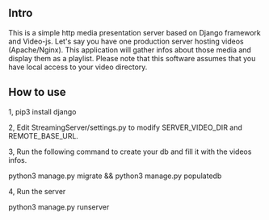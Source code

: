 Intro
-------------------

This is a simple http media presentation server based on Django framework and Video-js.
Let's say you have one production server hosting videos (Apache/Nginx). This application will gather infos about those media and display them as a playlist.
Please note that this software assumes that you have local access to your video directory.

How to use
-------------------
1, pip3 install django

2, Edit StreamingServer/settings.py to modify SERVER_VIDEO_DIR and REMOTE_BASE_URL.

3, Run the following command to create your db and fill it with the videos infos.

python3 manage.py migrate && python3 manage.py populatedb

4, Run the server

python3 manage.py runserver


